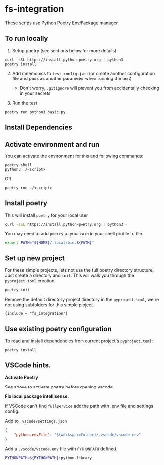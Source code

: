 # fs-integration

These scrips use Python Poetry Env/Package manager

## To run locally

1. Setup poetry (see sections below for more details)

```
curl -sSL https://install.python-poetry.org | python3 -
poetry install
```

2. Add mnemonics to `test_config.json` (or create another configuration file and pass as another parameter when running the test)
   - Don't worry, `.gitignore` will prevent you from accidentally checking in your secrets

3. Run the test

```
poetry run python3 basic.py
```



## Install Dependencies

## Activate environment and run

You can activate the environment for this and following commands:

```
poetry shell
python3 ./<script>
```

OR

```
poetry run ./<script>
```

## Install poetry

This will install `poetry` for your local user

```bash
curl -sSL https://install.python-poetry.org | python3 -
```

You may need to add `poetry` to your `PATH` in your shell profile rc file.

```bash
export PATH="${HOME}/.local/bin:${PATH}"
```

## Set up new project

For these simple projects, lets not use the full poetry directory structure. Just create a directory and `init`. This will walk you through the `pyproject.toml` creation.

```bash
poetry init
```

Remove the default directory project directory in the `pyproject.toml`, we're not using subfolders for this simple project.

```
{include = "fs_integration"}
```

## Use existing poetry configuration
To read and install dependencies from current project's `pyproject.toml`: 
```
poetry install
```

## VSCode hints.

**Activate Poetry**

See above to activate poetry before opening vscode.

**Fix local package intellisense.**

If VSCode can't find `fullservice` add the path with .env file and settings config.

Add to `.vscode/settings.json`

```json
{
    "python.envFile": "${workspaceFolder}/.vscode/vscode.env"
}
```

Add a `.vscode/vscode.env` file with `PYTHONPATH` defined.

```bash
PYTHONPATH=${PYTHONPATH}:python-library
```
